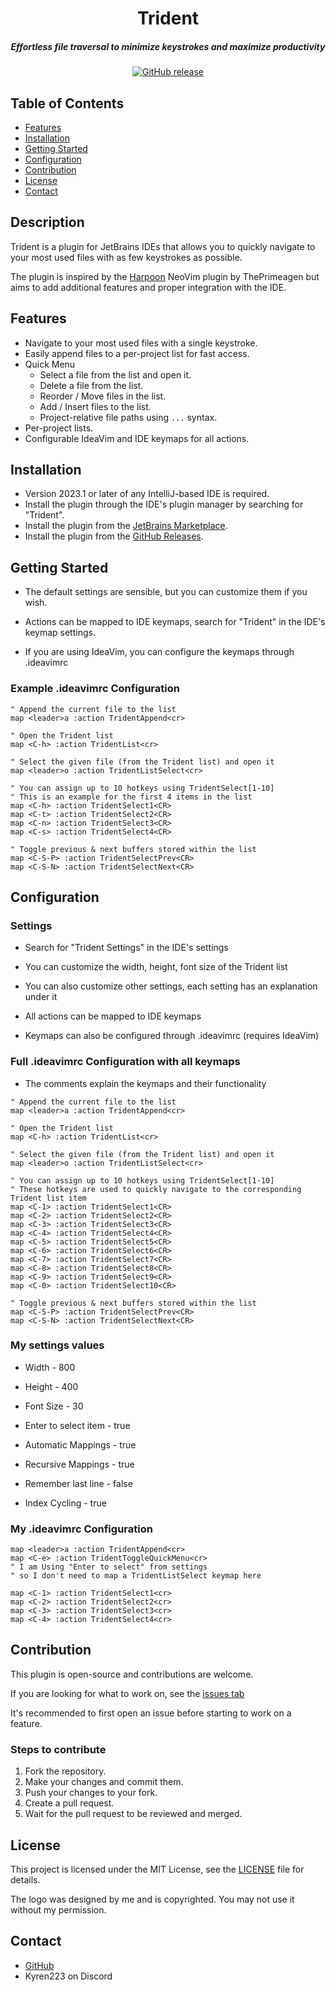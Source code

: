 <div align="center">

# Trident
##### Effortless file traversal to minimize keystrokes and maximize productivity

[![GitHub release](https://img.shields.io/github/v/release/Kyren223/Trident?style=for-the-badge)](https://github.com/Kyren223/Trident/releases/tag/2.0.0)
</div>

## Table of Contents
* [Features](#features)
* [Installation](#installation)
* [Getting Started](#getting-started)
* [Configuration](#configuration)
* [Contribution](#contribution)
* [License](#license)
* [Contact](#contact)

## Description
Trident is a plugin for JetBrains IDEs that allows you to quickly navigate to your most used files with as few keystrokes as possible.

The plugin is inspired by the [Harpoon](https://github.com/ThePrimeagen/harpoon) NeoVim plugin by ThePrimeagen but aims to add additional features and proper integration with the IDE.

## Features
* Navigate to your most used files with a single keystroke.
* Easily append files to a per-project list for fast access.
* Quick Menu
  * Select a file from the list and open it.
  * Delete a file from the list.
  * Reorder / Move files in the list.
  * Add / Insert files to the list.
  * Project-relative file paths using `...` syntax.
* Per-project lists.
* Configurable IdeaVim and IDE keymaps for all actions.

## Installation
* Version 2023.1 or later of any IntelliJ-based IDE is required.
* Install the plugin through the IDE's plugin manager by searching for "Trident".
* Install the plugin from the [JetBrains Marketplace](https://plugins.jetbrains.com/plugin/23818-trident).
* Install the plugin from the [GitHub Releases](https://github.com/Kyren223/Trident/releases).

## Getting Started
* The default settings are sensible, but you can customize them if you wish.

* Actions can be mapped to IDE keymaps, search for "Trident" in the IDE's keymap settings.
* If you are using IdeaVim, you can configure the keymaps through .ideavimrc

### Example .ideavimrc Configuration
```vimrc
" Append the current file to the list
map <leader>a :action TridentAppend<cr>

" Open the Trident list
map <C-h> :action TridentList<cr>

" Select the given file (from the Trident list) and open it
map <leader>o :action TridentListSelect<cr>

" You can assign up to 10 hotkeys using TridentSelect[1-10] 
" This is an example for the first 4 items in the list
map <C-h> :action TridentSelect1<CR>
map <C-t> :action TridentSelect2<CR>
map <C-n> :action TridentSelect3<CR>
map <C-s> :action TridentSelect4<CR>

" Toggle previous & next buffers stored within the list
map <C-S-P> :action TridentSelectPrev<CR>
map <C-S-N> :action TridentSelectNext<CR>
```

## Configuration

### Settings
* Search for "Trident Settings" in the IDE's settings
* You can customize the width, height, font size of the Trident list
* You can also customize other settings, each setting has an explanation under it

* All actions can be mapped to IDE keymaps
* Keymaps can also be configured through .ideavimrc (requires IdeaVim)

### Full .ideavimrc Configuration with all keymaps
* The comments explain the keymaps and their functionality
```vimrc
" Append the current file to the list
map <leader>a :action TridentAppend<cr>

" Open the Trident list
map <C-h> :action TridentList<cr>

" Select the given file (from the Trident list) and open it
map <leader>o :action TridentListSelect<cr>

" You can assign up to 10 hotkeys using TridentSelect[1-10] 
" These hotkeys are used to quickly navigate to the corresponding Trident list item
map <C-1> :action TridentSelect1<CR>
map <C-2> :action TridentSelect2<CR>
map <C-3> :action TridentSelect3<CR>
map <C-4> :action TridentSelect4<CR>
map <C-5> :action TridentSelect5<CR>
map <C-6> :action TridentSelect6<CR>
map <C-7> :action TridentSelect7<CR>
map <C-8> :action TridentSelect8<CR>
map <C-9> :action TridentSelect9<CR>
map <C-0> :action TridentSelect10<CR>

" Toggle previous & next buffers stored within the list
map <C-S-P> :action TridentSelectPrev<CR>
map <C-S-N> :action TridentSelectNext<CR>
```

### My settings values
* Width - 800
* Height - 400
* Font Size - 30

* Enter to select item - true
* Automatic Mappings - true
* Recursive Mappings - true
* Remember last line - false
* Index Cycling - true

### My .ideavimrc Configuration
```vimrc
map <leader>a :action TridentAppend<cr>
map <C-e> :action TridentToggleQuickMenu<cr>
" I am Using "Enter to select" from settings 
" so I don't need to map a TridentListSelect keymap here

map <C-1> :action TridentSelect1<cr>
map <C-2> :action TridentSelect2<cr>
map <C-3> :action TridentSelect3<cr>
map <C-4> :action TridentSelect4<cr>
```

## Contribution

This plugin is open-source and contributions are welcome.

If you are looking for what to work on, see the [issues tab](https://github.com/Kyren223/Trident/issues)

It's recommended to first open an issue before starting to work on a feature.

### Steps to contribute
1. Fork the repository.
2. Make your changes and commit them.
3. Push your changes to your fork.
4. Create a pull request.
5. Wait for the pull request to be reviewed and merged.

## License
This project is licensed under the MIT License, see the [LICENSE](LICENSE) file for details.

The logo was designed by me and is copyrighted.
You may not use it without my permission.

## Contact
* [GitHub](https://github.com/Kyren223)
* Kyren223 on Discord


